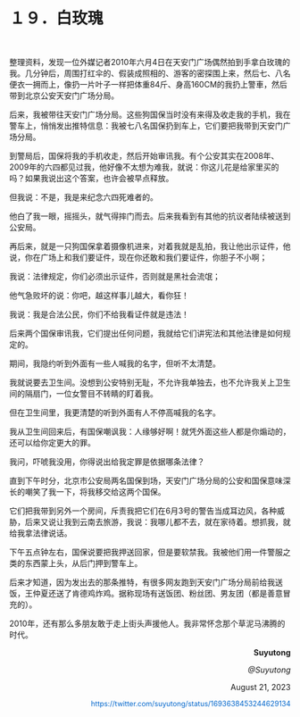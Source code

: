   <h1>１９．白玫瑰</h1>

  <p>&#160;</p>

  <p>整理资料，发现一位外媒记者2010年六月4日在天安门广场偶然拍到手拿白玫瑰的我。几分钟后，周围打红伞的、假装成照相的、游客的密探围上来，然后七、八名便衣一拥而上，像扔一片叶子一样把体重84斤、身高160CM的我扔上警車，然后带到北京公安天安门广场分局。</p>

  <p>后来，我被带往天安门广场分局。这些狗国保当时没有来得及收走我的手机，我在警车上，悄悄发出推特信息：我被七八名国保扔到车上，它们要把我带到天安门广场分局。</p>

  <p>到警局后，国保将我的手机收走，然后开始审讯我。有个公安其实在2008年、2009年的六四都见过我，他好像不太想为难我，就说：你这儿花是给家里买的吗？如果我说出这个答案，也许会被早点释放。</p>

  <p>但我说：不是，我是来纪念六四死难者的。</p>

  <p>他白了我一眼，摇摇头，就气得摔门而去。后来我看到有其他的抗议者陆续被送到公安局。</p>

  <p>再后来，就是一只狗国保拿着摄像机进来，对着我就是乱拍，我让他出示证件，他说，你在广场上和我们要证件，现在你还敢和我们要证件，你胆子不小啊；</p>

  <p>我说：法律规定，你们必须出示证件，否则就是黑社会流氓；</p>

  <p>他气急败坏的说：你吧，越这样事儿越大，看你狂！</p>

  <p>我说：我是合法公民，你们不给我看证件就是违法！</p>

  <p>后来两个国保审讯我，它们提出任何问题，我就给它们讲宪法和其他法律是如何规定的。</p>

  <p>期间，我隐约听到外面有一些人喊我的名字，但听不太清楚。</p>

  <p>我就说要去卫生间。没想到公安特别无耻，不允许我单独去，也不允许我关上卫生间的隔扇门，一位女警目不转睛的盯着我。</p>

  <p>但在卫生间里，我更清楚的听到外面有人不停高喊我的名字。</p>

  <p>我从卫生间回来后，有国保嘲讽我：人缘够好啊！就凭外面这些人都是你煽动的，还可以给你定更大的罪。</p>

  <p>我问，吓唬我没用，你得说出给我定罪是依据哪条法律？</p>

  <p>直到下午时分，北京市公安局两名国保到场，天安门广场分局的公安和国保意味深长的嘲笑了我一下，将我移交给这两个国保。</p>

  <p>它们把我带到另外一个房间，斥责我把它们在6月3号的警告当成耳边风，各种威胁，后来又说让我到云南去旅游，我说：我哪儿都不去，就在家待着。想抓我，就给我拿法律说话。</p>

  <p>下午五点钟左右，国保说要把我押送回家，但是要软禁我。我被他们用一件警服之类的东西蒙上头，从后门押到警车上。</p>

  <p>后来才知道，因为发出去的那条推特，有很多网友跑到天安门广场分局前给我送饭，王仲夏还送了肯德鸡炸鸡。据称现场有送饭团、粉丝团、男友团（都是善意冒充的）。</p>

  <p>2010年，还有那么多朋友敢于走上街头声援他人。我非常怀念那个草泥马沸腾的时代。</p>

  <p style="text-align: right; font-weight: bold;">Suyutong</p>

  <p style="text-align: right; font-style: italic;">@Suyutong</p>

  <p style="text-align: right;">August 21, 2023</p>

  <p style="text-align: right;"><a href="https://twitter.com/suyutong/status/1693638453244629134" style="text-decoration: none; color: #0066cc; font-size: 0.9em;">https://twitter.com/suyutong/status/1693638453244629134</a></p>
